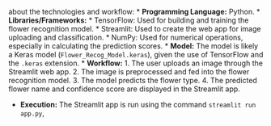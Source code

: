 about the technologies and workflow: * **Programming Language:** Python. * **Libraries/Frameworks:** * TensorFlow: Used for building and training the flower recognition model. * Streamlit: Used to create the web app for image uploading and classification. * NumPy: Used for numerical operations, especially in calculating the prediction scores. * **Model:** The model is likely a Keras model (`Flower_Recog_Model.keras`), given the use of TensorFlow and the `.keras` extension. * 
**Workflow:** 1. The user uploads an image through the Streamlit web app. 2. The image is preprocessed and fed into the flower recognition model. 3. The model predicts the flower type. 4. The predicted flower name and confidence score are displayed in the Streamlit app. 
* **Execution:** The Streamlit app is run using the command `streamlit run app.py`,

